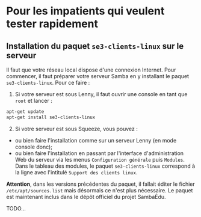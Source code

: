 # Pour les impatients qui veulent tester rapidement

## Installation du paquet `se3-clients-linux` sur le serveur

Il faut que votre réseau local dispose d'une connexion
Internet. Pour commencer, il faut préparer votre serveur
Samba en y installant le paquet `se3-clients-linux`. Pour ce
faire :

1. Si votre serveur est sous Lenny, il faut ouvrir une
console en tant que `root` et lancer :

```sh
apt-get update
apt-get install se3-clients-linux
```

2. Si votre serveur est sous Squeeze, vous pouvez :

* ou bien faire l'installation comme sur un serveur Lenny
(en mode console donc);
* ou bien faire l'installation en passant par l'interface
d'administration Web du serveur via les menus
`Configuration générale` puis `Modules`. Dans le tableau des
modules, le paquet `se3-clients-linux` correspond à la ligne
avec l'intitulé `Support des clients linux`.

**Attention**, dans les versions précédentes du paquet, il fallait
éditer le fichier `/etc/apt/sources.list` mais désormais ce n'est
plus nécessaire. Le paquet est maintenant inclus dans le dépôt
officiel du projet SambaÉdu.


TODO...


